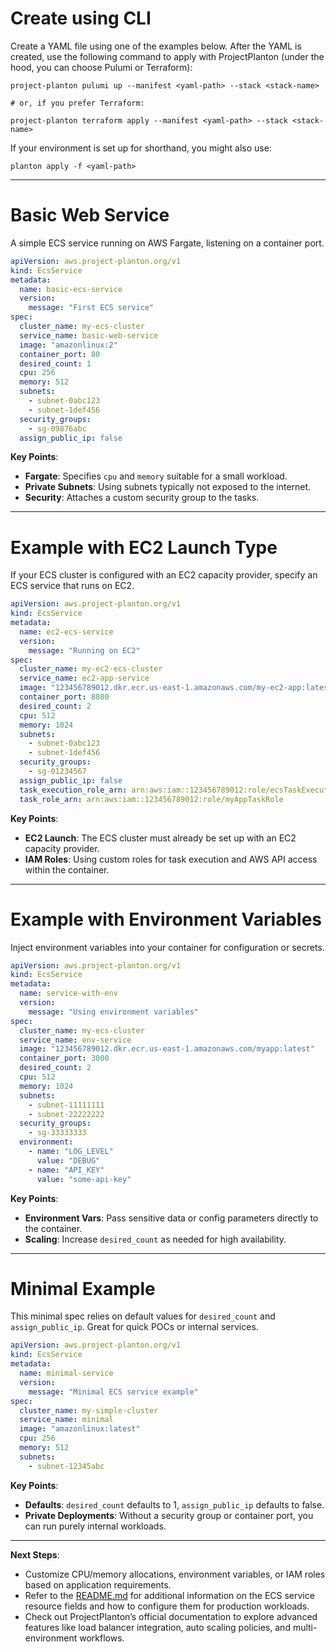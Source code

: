 # Create using CLI

Create a YAML file using one of the examples below. After the YAML is created, use the following command to apply with
ProjectPlanton (under the hood, you can choose Pulumi or Terraform):

```shell
project-planton pulumi up --manifest <yaml-path> --stack <stack-name>

# or, if you prefer Terraform:

project-planton terraform apply --manifest <yaml-path> --stack <stack-name>
```

If your environment is set up for shorthand, you might also use:

```shell
planton apply -f <yaml-path>
```

---

# Basic Web Service

A simple ECS service running on AWS Fargate, listening on a container port.

```yaml
apiVersion: aws.project-planton.org/v1
kind: EcsService
metadata:
  name: basic-ecs-service
  version:
    message: "First ECS service"
spec:
  cluster_name: my-ecs-cluster
  service_name: basic-web-service
  image: "amazonlinux:2"
  container_port: 80
  desired_count: 1
  cpu: 256
  memory: 512
  subnets:
    - subnet-0abc123
    - subnet-1def456
  security_groups:
    - sg-09876abc
  assign_public_ip: false
```

**Key Points**:

- **Fargate**: Specifies `cpu` and `memory` suitable for a small workload.
- **Private Subnets**: Using subnets typically not exposed to the internet.
- **Security**: Attaches a custom security group to the tasks.

---

# Example with EC2 Launch Type

If your ECS cluster is configured with an EC2 capacity provider, specify an ECS service that runs on EC2.

```yaml
apiVersion: aws.project-planton.org/v1
kind: EcsService
metadata:
  name: ec2-ecs-service
  version:
    message: "Running on EC2"
spec:
  cluster_name: my-ec2-ecs-cluster
  service_name: ec2-app-service
  image: "123456789012.dkr.ecr.us-east-1.amazonaws.com/my-ec2-app:latest"
  container_port: 8080
  desired_count: 2
  cpu: 512
  memory: 1024
  subnets:
    - subnet-0abc123
    - subnet-1def456
  security_groups:
    - sg-01234567
  assign_public_ip: false
  task_execution_role_arn: arn:aws:iam::123456789012:role/ecsTaskExecutionRole
  task_role_arn: arn:aws:iam::123456789012:role/myAppTaskRole
```

**Key Points**:

- **EC2 Launch**: The ECS cluster must already be set up with an EC2 capacity provider.
- **IAM Roles**: Using custom roles for task execution and AWS API access within the container.

---

# Example with Environment Variables

Inject environment variables into your container for configuration or secrets.

```yaml
apiVersion: aws.project-planton.org/v1
kind: EcsService
metadata:
  name: service-with-env
  version:
    message: "Using environment variables"
spec:
  cluster_name: my-ecs-cluster
  service_name: env-service
  image: "123456789012.dkr.ecr.us-east-1.amazonaws.com/myapp:latest"
  container_port: 3000
  desired_count: 2
  cpu: 512
  memory: 1024
  subnets:
    - subnet-11111111
    - subnet-22222222
  security_groups:
    - sg-33333333
  environment:
    - name: "LOG_LEVEL"
      value: "DEBUG"
    - name: "API_KEY"
      value: "some-api-key"
```

**Key Points**:

- **Environment Vars**: Pass sensitive data or config parameters directly to the container.
- **Scaling**: Increase `desired_count` as needed for high availability.

---

# Minimal Example

This minimal spec relies on default values for `desired_count` and `assign_public_ip`. Great for quick POCs or internal
services.

```yaml
apiVersion: aws.project-planton.org/v1
kind: EcsService
metadata:
  name: minimal-service
  version:
    message: "Minimal ECS service example"
spec:
  cluster_name: my-simple-cluster
  service_name: minimal
  image: "amazonlinux:latest"
  cpu: 256
  memory: 512
  subnets:
    - subnet-12345abc
```

**Key Points**:

- **Defaults**: `desired_count` defaults to 1, `assign_public_ip` defaults to false.
- **Private Deployments**: Without a security group or container port, you can run purely internal workloads.

---

**Next Steps**:

- Customize CPU/memory allocations, environment variables, or IAM roles based on application requirements.
- Refer to the [README.md](./README.md) for additional information on the ECS service resource fields and how to
  configure them for production workloads.
- Check out ProjectPlanton’s official documentation to explore advanced features like load balancer integration, auto
  scaling policies, and multi-environment workflows.
